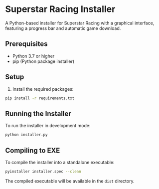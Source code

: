 # Superstar Racing Installer

A Python-based installer for Superstar Racing with a graphical interface, featuring a progress bar and automatic game download.

## Prerequisites

- Python 3.7 or higher
- pip (Python package installer)

## Setup

1. Install the required packages:
```bash
pip install -r requirements.txt
```

## Running the Installer

To run the installer in development mode:
```bash
python installer.py
```

## Compiling to EXE

To compile the installer into a standalone executable:
```bash
pyinstaller installer.spec --clean
```

The compiled executable will be available in the `dist` directory.